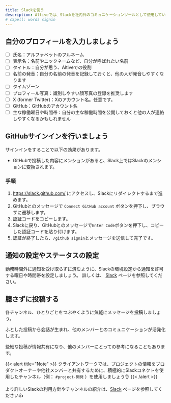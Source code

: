 ```yaml
---
title: Slackを使う
description: Altiveでは、Slackを社内外のコミュニケーションツールとして使用しています。
# cSpell: words signin
---
```


## 自分のプロフィールを入力しましょう

- [ ] 氏名：アルファベットのフルネーム
- [ ] 表示名：名前やニックネームなど、自分が呼ばれたい名前
- [ ] タイトル：自分が思う、Altiveでの役割
- [ ] 名前の発音：自分の名前の発音を記録しておくと、他の人が発音しやすくなります
- [ ] タイムゾーン
- [ ] プロフィール写真：識別しやすい顔写真の登録を推奨します
- [ ] X (former Twitter)：Xのアカウント名。任意です。
- [ ] GitHub：GitHubのアカウント名
- [ ] 主な稼働曜日や時間帯：自分の主な稼働時間を公開しておくと他の人が連絡しやすくなるかもしれません

## GitHubサインインを行いましょう

サインインをすることで以下の効果があります。

- GitHubで投稿した内容にメンションがあると、Slack上ではSlackのメンションに変換されます。

### 手順

1. https://slack.github.com/ にアクセスし、Slackにリダイレクトするまで進めます。
1. GitHubとのメッセージで ```Connect GitHub account``` ボタンを押下し、ブラウザに遷移します。
1. 認証コードをコピーします。
1. Slackに戻り、GitHubとのメッセージで```Enter Code```ボタンを押下し、コピーした認証コードを貼り付けます。
1. 認証が終了したら、```/github signin```とメッセージを送信して完了です。

## 通知の設定やステータスの設定

勤務時間外に通知を受け取らずに済むように、Slackの環境設定から通知を許可する曜日や時間帯を設定しましょう。
詳しくは、 [Slack](/communication/slack/) ページを参照してください。

## 臆さずに投稿する
各チャンネル、ひとりごとをつぶやくように気軽にメッセージを投稿しましょう。

ふとした投稿から会話が生まれ、他のメンバーとのコミュニケーションが活発化します。

些細な投稿が情報共有になり、他のメンバーにとっての参考になることもあります。

{{< alert title="Note" >}}
クライアントワークでは、プロジェクトの情報をプロダクトオーナーや他社メンバーと共有するために、積極的にSlackコネクトを使用したチャンネル（例： `#project-開発` ）を使用しましょう👌
{{< /alert >}}

より詳しいSlackの利用方針やチャンネルの紹介は、[Slack](/communication/slack/) ページを参照してください👍

